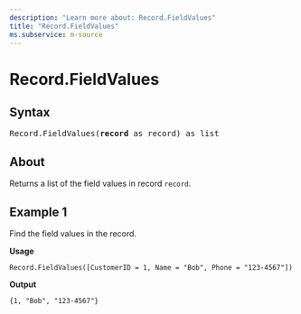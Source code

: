 ```yaml
---
description: "Learn more about: Record.FieldValues"
title: "Record.FieldValues"
ms.subservice: m-source
---
```

# Record.FieldValues

## Syntax

<pre>
Record.FieldValues(<b>record</b> as record) as list
</pre>
  
## About

Returns a list of the field values in record `record`.

## Example 1

Find the field values in the record.

**Usage**

```powerquery-m
Record.FieldValues([CustomerID = 1, Name = "Bob", Phone = "123-4567"])
```

**Output**

`{1, "Bob", "123-4567"}`
